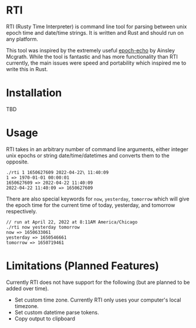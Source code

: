 # RTI
RTI (Rusty Time Interpreter) is command line tool for parsing between unix epoch time and date/time strings. It is written and Rust and should run on any platform.

This tool was inspired by the extremely useful [epoch-echo](https://github.com/ainsleymcgrath/epoch-echo) by Ainsley Mcgrath. While the tool is fantastic and has more functionality than RTI currently, the main issues were speed and portability which inspired me to write this in Rust.

# Installation
TBD

# Usage
RTI takes in an arbitrary number of command line arguments, either integer unix epochs or string date/time/datetimes and converts them to the opposite.
```
./rti 1 1650627609 2022-04-22\ 11:40:09
1 => 1970-01-01 00:00:01
1650627609 => 2022-04-22 11:40:09
2022-04-22 11:40:09 => 1650627609
```

There are also special keywords for `now`, `yesterday`, `tomorrow` which will give the epoch time for the current time of today, yesterday, and tomorrow respectively.

```
// run at April 22, 2022 at 8:11AM America/Chicago
./rti now yesterday tomorrow
now => 1650633061
yesterday => 1650546661
tomorrow => 1650719461
```

# Limitations (Planned Features)

Currently RTI does not have support for the following (but are planned to be added over time).
- Set custom time zone. Currently RTI only uses your computer's local timezone.
- Set custom datetime parse tokens.
- Copy output to clipboard

